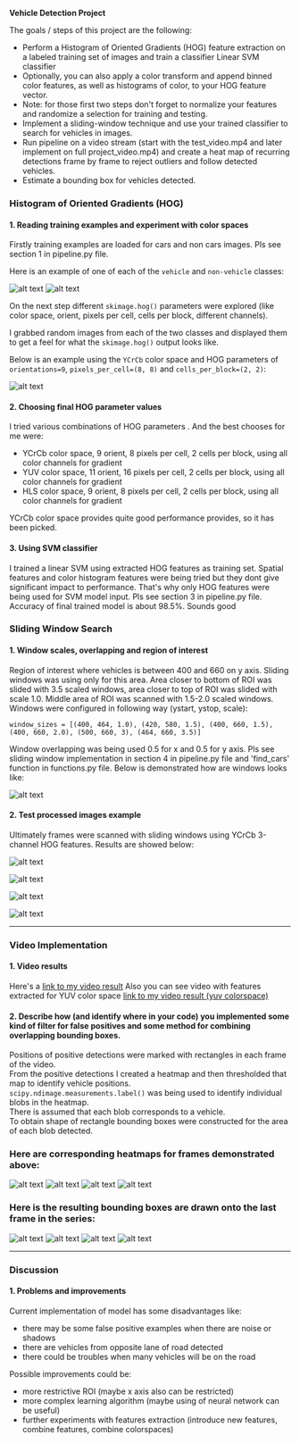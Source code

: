 **Vehicle Detection Project**

The goals / steps of this project are the following:

* Perform a Histogram of Oriented Gradients (HOG) feature extraction on a labeled training set of images and train a classifier Linear SVM classifier
* Optionally, you can also apply a color transform and append binned color features, as well as histograms of color, to your HOG feature vector. 
* Note: for those first two steps don't forget to normalize your features and randomize a selection for training and testing.
* Implement a sliding-window technique and use your trained classifier to search for vehicles in images.
* Run pipeline on a video stream (start with the test_video.mp4 and later implement on full project_video.mp4) and create a heat map of recurring detections frame by frame to reject outliers and follow detected vehicles.
* Estimate a bounding box for vehicles detected.

[//]: # (Image References)
[image1]: ./examples/CarImages.png
[image11]: ./examples/NonCarImages.png
[image2]: ./examples/HOG_examples.png

[image3]: ./examples/windows_example.jpg
[image4]: ./output_images/outfile_windowed_1.jpg
[image41]: ./output_images/outfile_windowed_2.jpg
[image42]: ./output_images/outfile_windowed_3.jpg
[image43]: ./output_images/outfile_windowed_5.jpg

[image5]: ./output_images/outfile_heated_1.jpg
[image51]: ./output_images/outfile_heated_2.jpg
[image52]: ./output_images/outfile_heated_3.jpg
[image53]: ./output_images/outfile_heated_5.jpg

[image7]: ./output_images/outfile_labeled_1.jpg
[image71]: ./output_images/outfile_labeled_2.jpg
[image72]: ./output_images/outfile_labeled_3.jpg
[image73]: ./output_images/outfile_labeled_5.jpg


[video1]: ./project_video_final_processed.mp4
[video2]: ./project_video_final_processed_yuv.mp4


### Histogram of Oriented Gradients (HOG)

#### 1. Reading training examples and experiment with color spaces

Firstly training examples are loaded for cars and non cars images. Pls see section 1 in pipeline.py file.

Here is an example of one of each of the `vehicle` and `non-vehicle` classes:

![alt text][image1]
![alt text][image11]

On the next step different `skimage.hog()` parameters were explored (like color space, orient, pixels per cell, cells per block, different channels).

I grabbed random images from each of the two classes and displayed them to get a feel for what the `skimage.hog()` output looks like.

Below is an example using the `YCrCb` color space and HOG parameters of `orientations=9`, `pixels_per_cell=(8, 8)` and `cells_per_block=(2, 2)`:

![alt text][image2]

#### 2. Choosing final HOG parameter values

I tried various combinations of HOG parameters . 
And the best chooses for me were:

- YCrCb color space, 9 orient, 8 pixels per cell, 2 cells per block, using all color channels for gradient 
- YUV color space, 11 orient, 16 pixels per cell, 2 cells per block, using all color channels for gradient
- HLS color space, 9 orient, 8 pixels per cell, 2 cells per block, using all color channels for gradient

YCrCb color space provides quite good performance provides, so it has been picked.

#### 3. Using SVM classifier

I trained a linear SVM using extracted HOG features as training set. Spatial features 
and color histogram features were being tried but they dont give significant impact to performance. 
That's why only HOG features were being used for SVM model input.
Pls see section 3 in pipeline.py file. 
Accuracy of final trained model is about 98.5%. Sounds good

### Sliding Window Search

#### 1. Window scales, overlapping and region of interest

Region of interest where vehicles is between 400 and 660 on y axis. Sliding windows was using only for this area. 
Area closer to bottom of ROI was slided with 3.5 scaled windows, area closer to top of ROI was slided with scale 1.0. 
Middle area of ROI was scanned with 1.5-2.0 scaled windows. Windows were configured in following way (ystart, ystop, scale):

`window_sizes = [(400, 464, 1.0),
                 (420, 580, 1.5),
                 (400, 660, 1.5),
                 (400, 660, 2.0),
                 (500, 660, 3),
                 (464, 660, 3.5)]` 
                 
Window overlapping was being used 0.5 for x and 0.5 for y axis.
Pls see sliding window implementation in section 4 in pipeline.py file and 'find_cars' function in functions.py file.
Below is demonstrated how are windows looks like:

![alt text][image3]

#### 2. Test processed images example 

Ultimately frames were scanned with sliding windows using YCrCb 3-channel HOG features. 
Results are showed below:

![alt text][image4]

![alt text][image41]

![alt text][image42]

![alt text][image43]

---

### Video Implementation

#### 1. Video results
Here's a [link to my video result](./project_video_final_processed.mp4)
Also you can see video with features extracted for YUV color space [link to my video result (yuv colorspace)](./project_video_processed_yuv.mp4)


#### 2. Describe how (and identify where in your code) you implemented some kind of filter for false positives and some method for combining overlapping bounding boxes.

Positions of positive detections were marked with rectangles in each frame of the video.  
From the positive detections I created a heatmap and then thresholded that map to identify vehicle positions.  
`scipy.ndimage.measurements.label()` was being used to identify individual blobs in the heatmap.  
There is assumed that each blob corresponds to a vehicle.  
To obtain shape of rectangle bounding boxes were constructed for the area of each blob detected.  


### Here are corresponding heatmaps for frames demonstrated above:

![alt text][image5]
![alt text][image51]
![alt text][image52]
![alt text][image53]


### Here is the resulting bounding boxes are drawn onto the last frame in the series:
![alt text][image7]
![alt text][image71]
![alt text][image72]
![alt text][image73]

---

### Discussion

#### 1. Problems and improvements

Current implementation of model has some disadvantages like:
 - there may be some false positive examples when there are noise or shadows
 - there are vehicles from opposite lane of road detected
 - there could be troubles when many vehicles will be on the road
 
Possible improvements could be:
 - more restrictive ROI (maybe x axis also can be restricted)
 - more complex learning algorithm (maybe using of neural network can be useful)
 - further experiments with features extraction (introduce new features, combine features, combine colorspaces)
